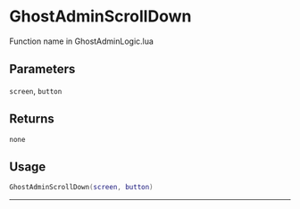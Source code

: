 # GhostAdminScrollDown
Function name in GhostAdminLogic.lua
## Parameters
`screen`, `button`
## Returns
`none`
## Usage
```lua
GhostAdminScrollDown(screen, button)
```
---
